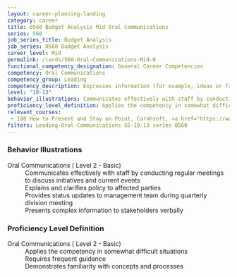 ```yaml
---
layout: career-planning-landing
category: career
title: 0560 Budget Analysis Mid Oral Communications
series: 560
job_series_title: Budget Analysis
job_series: 0560 Budget Analysis
career_level: Mid
permalink: /cards/560-Oral-Communications-Mid-0
functional_competency_designation: General Career Competencies
competency: Oral Communications
competency_group: Leading
competency_description: Expresses information (for example, ideas or facts) to individuals or groups effectively, taking into account the audience and nature of the information (for example, technical, sensitive, controversial); makes clear and convincing oral presentations; listens to others, attends to nonverbal cues, and responds appropriately
level: "10-13"
behavior_illustrations: Communicates effectively with staff by conducting regular meetings to discuss initiatives and current events ? Explains and clarifies policy to affected parties ? Provides status updates to management team during quarterly division meeting ? Presents complex information to stakeholders verbally
proficiency_level_definition: Applies the competency in somewhat difficult situations ? Requires frequent guidance ? Demonstrates familiarity with concepts and processes
relevant_courses: 
 - 188 How to Present and Stay on Point, Carahsoft, <a href="https://www.linkedin.com/learning/how-to-present-and-stay-on-point-2019">https://www.linkedin.com/learning/how-to-present-and-stay-on-point-2019</a>
filters: Leading-Oral-Communications GS-10-13 series-0560
---
```


<div class="desktop:grid-col-6 margin-y-205">
  <div class="border-top-05 bg-white padding-2 shadow-5 height-full members-hover border-1px border-gray-30 border-top-orange radius-lg">
    <h3>Behavior Illustrations</h3>
    <dl class="text-base"><dt>Oral Communications ( Level 2 - Basic)</dt><dd>Communicates effectively with staff by conducting regular meetings to discuss initiatives and current events </dd><dd> Explains and clarifies policy to affected parties </dd><dd> Provides status updates to management team during quarterly division meeting </dd><dd> Presents complex information to stakeholders verbally</dd></dl>
  </div>
</div>
<div class="desktop:grid-col-6 margin-y-205">
  <div class="border-top-05 bg-white padding-2 shadow-5 height-full members-hover border-1px border-gray-30 border-top-orange radius-lg">
    <h3>Proficiency Level Definition</h3>
    <dl class="text-base"><dt>Oral Communications ( Level 2 - Basic)</dt><dd>Applies the competency in somewhat difficult situations </dd><dd> Requires frequent guidance </dd><dd> Demonstrates familiarity with concepts and processes</dd></dl>
  </div>
</div>